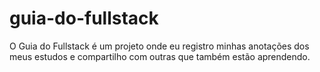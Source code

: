 # guia-do-fullstack
 O Guia do Fullstack é um projeto onde eu registro minhas anotações dos meus estudos e compartilho com outras que também estão aprendendo.